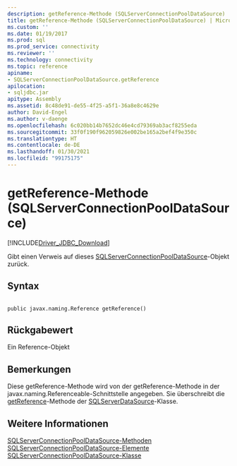 ```yaml
---
description: getReference-Methode (SQLServerConnectionPoolDataSource)
title: getReference-Methode (SQLServerConnectionPoolDataSource) | Microsoft-Dokumentation
ms.custom: ''
ms.date: 01/19/2017
ms.prod: sql
ms.prod_service: connectivity
ms.reviewer: ''
ms.technology: connectivity
ms.topic: reference
apiname:
- SQLServerConnectionPoolDataSource.getReference
apilocation:
- sqljdbc.jar
apitype: Assembly
ms.assetid: 8c48de91-de55-4f25-a5f1-36a8e8c4629e
author: David-Engel
ms.author: v-daenge
ms.openlocfilehash: 6c020bb14b7652dc46e4cd79369ab3acf8255eda
ms.sourcegitcommit: 33f0f190f962059826e002be165a2bef4f9e350c
ms.translationtype: HT
ms.contentlocale: de-DE
ms.lasthandoff: 01/30/2021
ms.locfileid: "99175175"
---
```

# <a name="getreference-method-sqlserverconnectionpooldatasource"></a>getReference-Methode (SQLServerConnectionPoolDataSource)
[!INCLUDE[Driver_JDBC_Download](../../../includes/driver_jdbc_download.md)]

  Gibt einen Verweis auf dieses [SQLServerConnectionPoolDataSource](../../../connect/jdbc/reference/sqlserverconnectionpooldatasource-class.md)-Objekt zurück.  
  
## <a name="syntax"></a>Syntax  
  
```  
  
public javax.naming.Reference getReference()  
```  
  
## <a name="return-value"></a>Rückgabewert  
 Ein Reference-Objekt  
  
## <a name="remarks"></a>Bemerkungen  
 Diese getReference-Methode wird von der getReference-Methode in der javax.naming.Referenceable-Schnittstelle angegeben. Sie überschreibt die [getReference](../../../connect/jdbc/reference/getreference-method-sqlserverdatasource.md)-Methode der [SQLServerDataSource](../../../connect/jdbc/reference/sqlserverdatasource-class.md)-Klasse.  
  
## <a name="see-also"></a>Weitere Informationen  
 [SQLServerConnectionPoolDataSource-Methoden](../../../connect/jdbc/reference/sqlserverconnectionpooldatasource-methods.md)   
 [SQLServerConnectionPoolDataSource-Elemente](../../../connect/jdbc/reference/sqlserverconnectionpooldatasource-members.md)   
 [SQLServerConnectionPoolDataSource-Klasse](../../../connect/jdbc/reference/sqlserverconnectionpooldatasource-class.md)  
  
  
